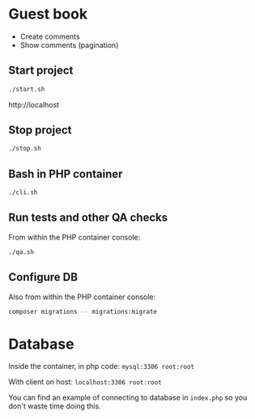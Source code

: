 # Guest book

* Create comments
* Show comments (pagination)

## Start project

```bash
./start.sh
```

http://localhost

## Stop project

```bash
./stop.sh
```

## Bash in PHP container

```bash
./cli.sh
```

## Run tests and other QA checks

From within the PHP container console:
```bash
./qa.sh
```

## Configure DB

Also from within the PHP container console:
```bash
composer migrations -- migrations:migrate
```

# Database

Inside the container, in php code: `mysql:3306 root:root`

With client on host: `localhost:3306 root:root`

You can find an example of connecting to database in `index.php` so you don't waste time doing this.